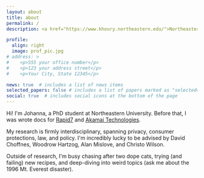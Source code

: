 ```yaml
---
layout: about
title: about
permalink: /
description: <a href="https://www.khoury.northeastern.edu/">Northeastern University Khoury College of Computer Sciences</a>, <a href="https://cyber.khoury.northeastern.edu/">Cybersecurity and Privacy Institute</a>. gunawan.jo@northeastern.edu

profile:
  align: right
  image: prof_pic.jpg
# address: >
#    <p>555 your office number</p>
#    <p>123 your address street</p>
#    <p>Your City, State 12345</p>

news: true  # includes a list of news items
selected_papers: false # includes a list of papers marked as "selected={true}"
social: true  # includes social icons at the bottom of the page
---
```


Hi! I'm Johanna, a PhD student at Northeastern University. Before that, I was wrote docs for [Rapid7](https://www.rapid7.com/) and [Akamai Technologies](https://www.akamai.com/). 

My research is firmly interdisciplinary, spanning privacy, consumer protections, law, and policy. I'm incredibly lucky to be advised by David Choffnes, Woodrow Hartzog, Alan Mislove, and Christo Wilson. 

Outside of research, I'm busy chasing after two dope cats, trying (and failing) new recipes, and deep-diving into weird topics (ask me about the 1996 Mt. Everest disaster).



